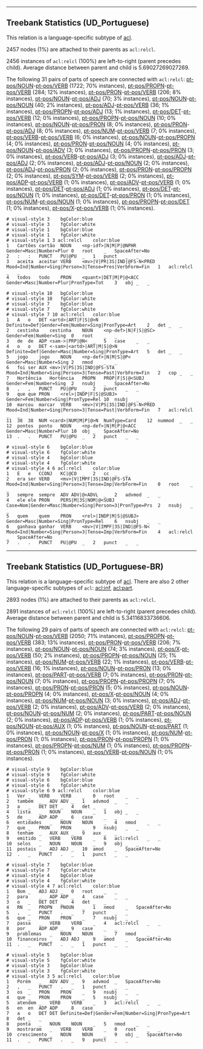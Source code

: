 

--------------------------------------------------------------------------------

## Treebank Statistics (UD_Portuguese)

This relation is a language-specific subtype of [acl]().

2457 nodes (1%) are attached to their parents as `acl:relcl`.

2456 instances of `acl:relcl` (100%) are left-to-right (parent precedes child).
Average distance between parent and child is 5.69027269027269.

The following 31 pairs of parts of speech are connected with `acl:relcl`: [pt-pos/NOUN]()-[pt-pos/VERB]() (1722; 70% instances), [pt-pos/PROPN]()-[pt-pos/VERB]() (284; 12% instances), [pt-pos/PRON]()-[pt-pos/VERB]() (206; 8% instances), [pt-pos/NOUN]()-[pt-pos/ADJ]() (70; 3% instances), [pt-pos/NOUN]()-[pt-pos/NOUN]() (40; 2% instances), [pt-pos/ADJ]()-[pt-pos/VERB]() (36; 1% instances), [pt-pos/PROPN]()-[pt-pos/ADJ]() (13; 1% instances), [pt-pos/DET]()-[pt-pos/VERB]() (12; 0% instances), [pt-pos/PROPN]()-[pt-pos/NOUN]() (10; 0% instances), [pt-pos/NOUN]()-[pt-pos/PRON]() (8; 0% instances), [pt-pos/PRON]()-[pt-pos/ADJ]() (8; 0% instances), [pt-pos/NUM]()-[pt-pos/VERB]() (7; 0% instances), [pt-pos/VERB]()-[pt-pos/VERB]() (6; 0% instances), [pt-pos/NOUN]()-[pt-pos/PROPN]() (4; 0% instances), [pt-pos/PRON]()-[pt-pos/NOUN]() (4; 0% instances), [pt-pos/NOUN]()-[pt-pos/ADV]() (3; 0% instances), [pt-pos/PROPN]()-[pt-pos/PRON]() (3; 0% instances), [pt-pos/VERB]()-[pt-pos/ADJ]() (3; 0% instances), [pt-pos/ADJ]()-[pt-pos/ADJ]() (2; 0% instances), [pt-pos/ADJ]()-[pt-pos/NOUN]() (2; 0% instances), [pt-pos/ADJ]()-[pt-pos/PRON]() (2; 0% instances), [pt-pos/PRON]()-[pt-pos/PROPN]() (2; 0% instances), [pt-pos/SYM]()-[pt-pos/VERB]() (2; 0% instances), [pt-pos/ADP]()-[pt-pos/VERB]() (1; 0% instances), [pt-pos/ADV]()-[pt-pos/VERB]() (1; 0% instances), [pt-pos/DET]()-[pt-pos/ADJ]() (1; 0% instances), [pt-pos/DET]()-[pt-pos/NOUN]() (1; 0% instances), [pt-pos/DET]()-[pt-pos/PRON]() (1; 0% instances), [pt-pos/NUM]()-[pt-pos/NOUN]() (1; 0% instances), [pt-pos/PROPN]()-[pt-pos/DET]() (1; 0% instances), [pt-pos/X]()-[pt-pos/VERB]() (1; 0% instances).


~~~ conllu
# visual-style 3	bgColor:blue
# visual-style 3	fgColor:white
# visual-style 1	bgColor:blue
# visual-style 1	fgColor:white
# visual-style 1 3 acl:relcl	color:blue
1	Cartões	cartão	NOUN	<np-idf>|N|M|P|@NPHR	Gender=Masc|Number=Plur	0	root	_	SpaceAfter=No
2	:	:	PUNCT	PU|@PU	_	1	punct	_	_
3	aceita	aceitar	VERB	<mv>|V|PR|3S|IND|@FS-N<PRED	Mood=Ind|Number=Sing|Person=3|Tense=Pres|VerbForm=Fin	1	acl:relcl	_	_
4	todos	todo	PRON	<quant>|DET|M|P|@<ACC	Gender=Masc|Number=Plur|PronType=Tot	3	obj	_	_

~~~


~~~ conllu
# visual-style 10	bgColor:blue
# visual-style 10	fgColor:white
# visual-style 7	bgColor:blue
# visual-style 7	fgColor:white
# visual-style 7 10 acl:relcl	color:blue
1	A	o	DET	<artd>|ART|F|S|@>N	Definite=Def|Gender=Fem|Number=Sing|PronType=Art	2	det	_	_
2	cestinha	cestinha	NOUN	<np-def>|N|F|S|@SC>	Gender=Fem|Number=Sing	0	root	_	_
3	de	de	ADP	<sam->|PRP|@N<	_	5	case	_	_
4	o	o	DET	<-sam>|<artd>|ART|M|S|@>N	Definite=Def|Gender=Masc|Number=Sing|PronType=Art	5	det	_	_
5	jogo	jogo	NOUN	<np-def>|N|M|S|@P<	Gender=Masc|Number=Sing	2	nmod	_	_
6	foi	ser	AUX	<mv>|V|PS|3S|IND|@FS-STA	Mood=Ind|Number=Sing|Person=3|Tense=Past|VerbForm=Fin	2	cop	_	_
7	Hortência	Hortência	PROPN	PROP|F|S|@<SUBJ	Gender=Fem|Number=Sing	2	nsubj	_	SpaceAfter=No
8	,	,	PUNCT	PU|@PU	_	2	punct	_	_
9	que	que	PRON	<rel>|INDP|F|S|@SUBJ>	Gender=Fem|Number=Sing|PronType=Rel	10	nsubj	_	_
10	marcou	marcar	VERB	<mv>|V|PS|3S|IND|@FS-N<PRED	Mood=Ind|Number=Sing|Person=3|Tense=Past|VerbForm=Fin	7	acl:relcl	_	_
11	38	38	NUM	<card>|NUM|M|P|@>N	NumType=Card	12	nummod	_	_
12	pontos	ponto	NOUN	<np-def>|N|M|P|@<ACC	Gender=Masc|Number=Plur	10	obj	_	SpaceAfter=No
13	.	.	PUNCT	PU|@PU	_	2	punct	_	_

~~~


~~~ conllu
# visual-style 6	bgColor:blue
# visual-style 6	fgColor:white
# visual-style 4	bgColor:blue
# visual-style 4	fgColor:white
# visual-style 4 6 acl:relcl	color:blue
1	E	e	CCONJ	KC|@CO	_	2	cc	_	_
2	era	ser	VERB	<mv>|V|IMPF|3S|IND|@FS-STA	Mood=Ind|Number=Sing|Person=3|Tense=Imp|VerbForm=Fin	0	root	_	_
3	sempre	sempre	ADV	ADV|@<ADVL	_	2	advmod	_	_
4	ele	ele	PRON	PERS|M|3S|NOM|@<SUBJ	Case=Nom|Gender=Masc|Number=Sing|Person=3|PronType=Prs	2	nsubj	_	_
5	quem	quem	PRON	<rel>|INDP|M|S|@SUBJ>	Gender=Masc|Number=Sing|PronType=Rel	6	nsubj	_	_
6	ganhava	ganhar	VERB	<mv>|V|IMPF|3S|IND|@FS-N<	Mood=Ind|Number=Sing|Person=3|Tense=Imp|VerbForm=Fin	4	acl:relcl	_	SpaceAfter=No
7	.	.	PUNCT	PU|@PU	_	2	punct	_	_

~~~




--------------------------------------------------------------------------------

## Treebank Statistics (UD_Portuguese-BR)

This relation is a language-specific subtype of [acl]().
There are also 2 other language-specific subtypes of `acl`: [acl:inf](), [acl:part]().

2893 nodes (1%) are attached to their parents as `acl:relcl`.

2891 instances of `acl:relcl` (100%) are left-to-right (parent precedes child).
Average distance between parent and child is 5.34116833736606.

The following 29 pairs of parts of speech are connected with `acl:relcl`: [pt-pos/NOUN]()-[pt-pos/VERB]() (2050; 71% instances), [pt-pos/PROPN]()-[pt-pos/VERB]() (383; 13% instances), [pt-pos/PRON]()-[pt-pos/VERB]() (206; 7% instances), [pt-pos/NOUN]()-[pt-pos/NOUN]() (74; 3% instances), [pt-pos/X]()-[pt-pos/VERB]() (50; 2% instances), [pt-pos/PROPN]()-[pt-pos/NOUN]() (25; 1% instances), [pt-pos/NUM]()-[pt-pos/VERB]() (22; 1% instances), [pt-pos/VERB]()-[pt-pos/VERB]() (16; 1% instances), [pt-pos/NOUN]()-[pt-pos/PRON]() (13; 0% instances), [pt-pos/PART]()-[pt-pos/VERB]() (7; 0% instances), [pt-pos/PRON]()-[pt-pos/NOUN]() (7; 0% instances), [pt-pos/PROPN]()-[pt-pos/PROPN]() (7; 0% instances), [pt-pos/PRON]()-[pt-pos/PRON]() (5; 0% instances), [pt-pos/NOUN]()-[pt-pos/PROPN]() (4; 0% instances), [pt-pos/X]()-[pt-pos/NOUN]() (4; 0% instances), [pt-pos/NUM]()-[pt-pos/NOUN]() (3; 0% instances), [pt-pos/ADJ]()-[pt-pos/VERB]() (2; 0% instances), [pt-pos/ADV]()-[pt-pos/VERB]() (2; 0% instances), [pt-pos/NOUN]()-[pt-pos/NUM]() (2; 0% instances), [pt-pos/PART]()-[pt-pos/NOUN]() (2; 0% instances), [pt-pos/ADP]()-[pt-pos/VERB]() (1; 0% instances), [pt-pos/NOUN]()-[pt-pos/AUX]() (1; 0% instances), [pt-pos/NOUN]()-[pt-pos/PART]() (1; 0% instances), [pt-pos/NOUN]()-[pt-pos/X]() (1; 0% instances), [pt-pos/NUM]()-[pt-pos/PRON]() (1; 0% instances), [pt-pos/PRON]()-[pt-pos/PROPN]() (1; 0% instances), [pt-pos/PROPN]()-[pt-pos/NUM]() (1; 0% instances), [pt-pos/PROPN]()-[pt-pos/PRON]() (1; 0% instances), [pt-pos/VERB]()-[pt-pos/NOUN]() (1; 0% instances).


~~~ conllu
# visual-style 9	bgColor:blue
# visual-style 9	fgColor:white
# visual-style 6	bgColor:blue
# visual-style 6	fgColor:white
# visual-style 6 9 acl:relcl	color:blue
1	Ver	_	VERB	VERB	_	0	root	_	_
2	também	_	ADV	ADV	_	1	advmod	_	_
3	a	_	DET	DET	_	4	det	_	_
4	lista	_	NOUN	NOUN	_	1	obj	_	_
5	de	_	ADP	ADP	_	6	case	_	_
6	entidades	_	NOUN	NOUN	_	4	nmod	_	_
7	que	_	PRON	PRON	_	9	nsubj	_	_
8	tenham	_	AUX	AUX	_	9	aux	_	_
9	emitido	_	VERB	VERB	_	6	acl:relcl	_	_
10	selos	_	NOUN	NOUN	_	9	obj	_	_
11	postais	_	ADJ	ADJ	_	10	amod	_	SpaceAfter=No
12	.	_	PUNCT	.	_	1	punct	_	_

~~~


~~~ conllu
# visual-style 7	bgColor:blue
# visual-style 7	fgColor:white
# visual-style 4	bgColor:blue
# visual-style 4	fgColor:white
# visual-style 4 7 acl:relcl	color:blue
1	Bom	_	ADJ	ADJ	_	0	root	_	_
2	para	_	ADP	ADP	_	4	case	_	_
3	o	_	DET	DET	_	4	det	_	_
4	RN	_	PROPN	PNOUN	_	1	nmod	_	SpaceAfter=No
5	,	_	PUNCT	.	_	7	punct	_	_
6	que	_	PRON	PRON	_	7	nsubj	_	_
7	passa	_	VERB	VERB	_	4	acl:relcl	_	_
8	por	_	ADP	ADP	_	9	case	_	_
9	problemas	_	NOUN	NOUN	_	7	nmod	_	_
10	financeiros	_	ADJ	ADJ	_	9	amod	_	SpaceAfter=No
11	.	_	PUNCT	.	_	1	punct	_	_

~~~


~~~ conllu
# visual-style 5	bgColor:blue
# visual-style 5	fgColor:white
# visual-style 3	bgColor:blue
# visual-style 3	fgColor:white
# visual-style 3 5 acl:relcl	color:blue
1	Porém	_	ADV	ADV	_	9	advmod	_	SpaceAfter=No
2	,	_	PUNCT	.	_	1	punct	_	_
3	os	_	PRON	PRON	_	9	nsubj	_	_
4	que	_	PRON	PRON	_	5	nsubj	_	_
5	atendem	_	VERB	VERB	_	3	acl:relcl	_	_
6	en	en	ADP	ADP	_	8	case	_	_
7	a	o	DET	DET	Definite=Def|Gender=Fem|Number=Sing|PronType=Art	8	det	_	_
8	ponta	_	NOUN	NOUN	_	5	nmod	_	_
9	mostraram	_	VERB	VERB	_	0	root	_	_
10	crescimento	_	NOUN	NOUN	_	9	obj	_	SpaceAfter=No
11	.	_	PUNCT	.	_	9	punct	_	_

~~~


